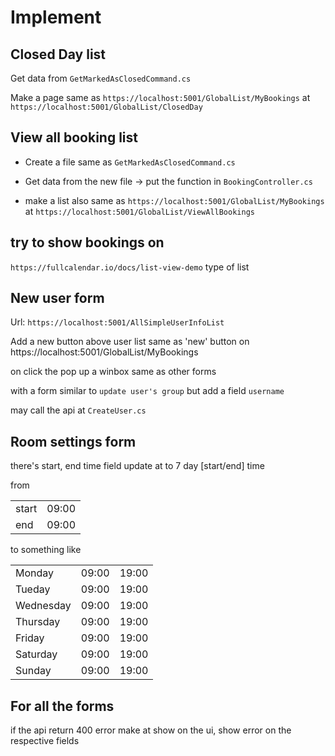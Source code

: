 

# Implement

## Closed Day list 

Get data from  `GetMarkedAsClosedCommand.cs`

Make a page same as `https://localhost:5001/GlobalList/MyBookings` at `https://localhost:5001/GlobalList/ClosedDay` 


## View all booking list 
- Create a file same as `GetMarkedAsClosedCommand.cs`
- Get data from the new file -> put the function in `BookingController.cs`

- make a list also same as `https://localhost:5001/GlobalList/MyBookings` at `https://localhost:5001/GlobalList/ViewAllBookings`


## try to show bookings on 
`https://fullcalendar.io/docs/list-view-demo`
type of list



## New user form
Url: `https://localhost:5001/AllSimpleUserInfoList`

Add a new button above user list
same as 'new' button on https://localhost:5001/GlobalList/MyBookings

on click the pop up a winbox same as other forms

with a form similar to `update user's group`
but add a field `username`

may call the api at `CreateUser.cs`



## Room settings form
there's start, end time field
update at to 7 day \[start/end\] time

from 

 |  |  | 
| ---- | ----- |
| start | 09:00 |
| end | 09:00 | 

to something like 

 |  |  |   |
| ---- | ----- | - |
| Monday | 09:00 | 19:00 |
| Tueday | 09:00 | 19:00 |
| Wednesday | 09:00 | 19:00 |
| Thursday | 09:00 | 19:00 |
| Friday | 09:00 | 19:00 |
| Saturday | 09:00 | 19:00 |
| Sunday | 09:00 | 19:00 |


## For all the forms
if the api return 400 error make at show on the ui, 
show error on the respective fields